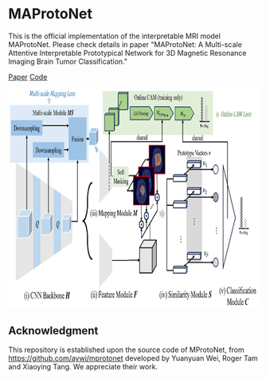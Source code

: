 # MAProtoNet
This is the official implementation of the interpretable MRI model MAProtoNet. Please check details in paper "MAProtoNet: A Multi-scale Attentive Interpretable Prototypical Network for 3D Magnetic Resonance Imaging Brain Tumor Classification."

[Paper]()
[Code](https://github.com/TUAT-Novice/maprotonet)

<img src="figures/framework.png" alt="Framework of MAProtoNet" width="901.8" height="441.45">



## Acknowledgment
This repository is established upon the source code of MProtoNet, from https://github.com/aywi/mprotonet developed by Yuanyuan Wei, Roger Tam and Xiaoying Tang. We appreciate their work.
